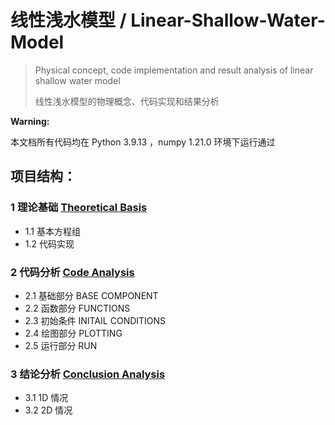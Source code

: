 # 线性浅水模型 / Linear-Shallow-Water-Model

> Physical concept, code implementation and result analysis of linear shallow water model
> 
> 线性浅水模型的物理概念、代码实现和结果分析

**Warning:**

本文档所有代码均在 Python 3.9.13 ，numpy 1.21.0 环境下运行通过

## 项目结构：

 ### 1 理论基础 [Theoretical Basis](https://github.com/Sem1quaver/Linear-Shallow-Water-Model/blob/main/Theoretical%20Basis.md)

- 1.1 基本方程组
- 1.2 代码实现

### 2 代码分析 [Code Analysis](https://github.com/Sem1quaver/Linear-Shallow-Water-Model/blob/main/Code%20Analysis.md)

- 2.1 基础部分 BASE COMPONENT
- 2.2 函数部分 FUNCTIONS
- 2.3 初始条件 INITAIL CONDITIONS
- 2.4 绘图部分 PLOTTING
- 2.5 运行部分 RUN

### 3 结论分析 [Conclusion Analysis](https://github.com/Sem1quaver/Linear-Shallow-Water-Model/blob/main/Conclusion%20Analysis.md)

- 3.1 1D 情况
- 3.2 2D 情况
